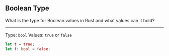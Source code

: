 ## Boolean Type

What is the type for Boolean values in Rust and what values can it hold?

---

Type: `bool`
Values: `true` or `false`

```rust
let t = true;
let f: bool = false;
```

